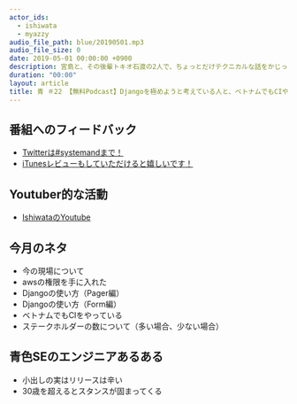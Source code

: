 ```yaml
---
actor_ids:
  - ishiwata
  - myazzy
audio_file_path: blue/20190501.mp3
audio_file_size: 0
date: 2019-05-01 00:00:00 +0900
description: 宮島と、その後輩トキオ石渡の2人で、ちょっとだけテクニカルな話をかじっちゃおう！という趣旨で始めた、systemand.onlineのサブチャンネル青です。
duration: "00:00"
layout: article
title: 青 ＃22 【無料Podcast】Djangoを極めようと考えている人と、ベトナムでもCIやってるマン
---
```

## 番組へのフィードバック
* [Twitterは#systemandまで！](https://twitter.com/search?q=%23systemand)
* [iTunesレビューもしていただけると嬉しいです！](https://itunes.apple.com/jp/podcast/systemand-online/id1205168408?mt=2)

## Youtuber的な活動
* [IshiwataのYoutube](https://www.youtube.com/channel/UC0dN6GcdwpQA-WdSfI2tmZQ)

## 今月のネタ
* 今の現場について
* awsの権限を手に入れた
* Djangoの使い方（Pager編）
* Djangoの使い方（Form編）
* ベトナムでもCIをやっている
* ステークホルダーの数について（多い場合、少ない場合）

## 青色SEのエンジニアあるある
* 小出しの実はリリースは辛い
* 30歳を超えるとスタンスが固まってくる

